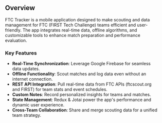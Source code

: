 ## **Overview**  
FTC Tracker is a mobile application designed to make scouting and data management for FTC (FIRST Tech Challenge) teams efficient and user-friendly. The app integrates real-time data, offline algorithms, and customizable tools to enhance match preparation and performance evaluation.

### **Key Features**  
- **Real-Time Synchronization**: Leverage Google Firebase for seamless data updates.  
- **Offline Functionality**: Scout matches and log data even without an internet connection.  
- **REST API Integration**: Pull real-time data from FTC APIs (ftcscout.org and FIRST) for team stats and event schedules.  
- **Custom Notes**: Record personalized insights for teams and matches.  
- **State Management**: Redux & Jotai power the app's performance and dynamic user experience.  
- **Cross-Team Collaboration**: Share and merge scouting data for a unified team strategy.
